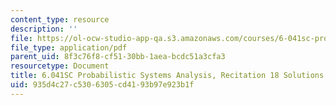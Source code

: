 ```yaml
---
content_type: resource
description: ''
file: https://ol-ocw-studio-app-qa.s3.amazonaws.com/courses/6-041sc-probabilistic-systems-analysis-and-applied-probability-fall-2013/935d4c27c5306305cd4193b97e923b1f_MIT6_041SCF13_rec18_sol.pdf
file_type: application/pdf
parent_uid: 8f3c76f8-cf51-30bb-1aea-bcdc51a3cfa3
resourcetype: Document
title: 6.041SC Probabilistic Systems Analysis, Recitation 18 Solutions
uid: 935d4c27-c530-6305-cd41-93b97e923b1f
---
```

